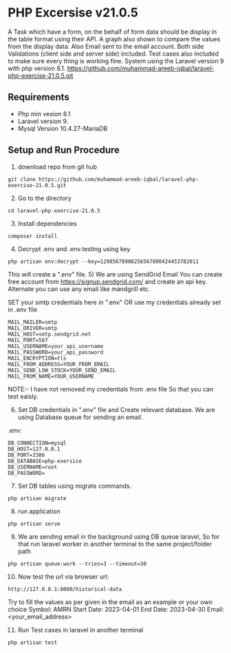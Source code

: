 # PHP Excersise v21.0.5
A Task which have a form, on the behalf of form data should be display in the table format using their API. A graph also shown to compare the values from the display data. Also Email sent to the email account. Both side Validations (client side and server side) included. Test cases also included to make sure every thing is working fine. System using the Laravel version 9 with php version 8.1.
https://github.com/muhammad-areeb-iqbal/laravel-php-exercise-21.0.5.git


## Requirements
- Php min vesion 8.1
- Laravel version 9.
- Mysql Version 10.4.27-MariaDB

## Setup and Run Procedure

1) download repo from git hub
```
git clone https://github.com/muhammad-areeb-iqbal/laravel-php-exercise-21.0.5.git
```
2) Go to the directory
```
cd laravel-php-exercise-21.0.5
```
3) Install dependencies
```
composer install
```
4) Decrypt .env and .env.testing using key
```
php artisan env:decrypt --key=12985678906256567890424453782011
```
This will create a ".env" file.
5) We are using SendGrid Email You can create free account from https://signup.sendgrid.com/ and create an api key. Alternate you can use any email like mandgrill etc.

SET your smtp credentials here in ".env" OR use my credentials already set in .env file

```
MAIL_MAILER=smtp
MAIL_DRIVER=smtp
MAIL_HOST=smtp.sendgrid.net
MAIL_PORT=587
MAIL_USERNAME=your_api_username
MAIL_PASSWORD=your_api_password
MAIL_ENCRYPTION=tls
MAIL_FROM_ADDRESS=YOUR_FROM_EMAIL
MAIL_SEND_LOW_STOCK=YOUR_SEND_EMAIL
MAIL_FROM_NAME=YOUR_USERNAME
```

NOTE:- I have not removed my credentials from .env file So that you can test eaisly.

6) Set DB credentials in ".env" file and Create relevant database. We are using Database queue for sending an email.

.env:

```
DB_CONNECTION=mysql
DB_HOST=127.0.0.1
DB_PORT=3306
DB_DATABASE=php-exersice
DB_USERNAME=root
DB_PASSWORD=
```
7) Set DB tables using migrate commands.
```
php artisan migrate
```
8) run application
```
php artisan serve
```
9) We are sending email in the background using DB queue laravel, So for that run laravel worker in another terminal to the same project/folder path
```
php artisan queue:work --tries=3 --timeout=30
```
10) Now test the url via browser
url:
```
http://127.0.0.1:8000/historical-data
```
Try to fill the values as per given in the email as an example or your own choice
Symbol: AMRN
Start Date: 2023-04-01
End Date: 2023-04-30
Email: <your_email_address>

11) Run Test cases in laravel in another terminal
```
php artisan test
```

